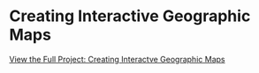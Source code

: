 # Creating Interactive Geographic Maps

[View the Full Project: Creating Interactve Geographic Maps](https://nbviewer.jupyter.org/github/stephentaul22/Interactive-Geographical-Map-Practice/blob/main/Interactive_Geographical_Map_Practice.ipynb)
